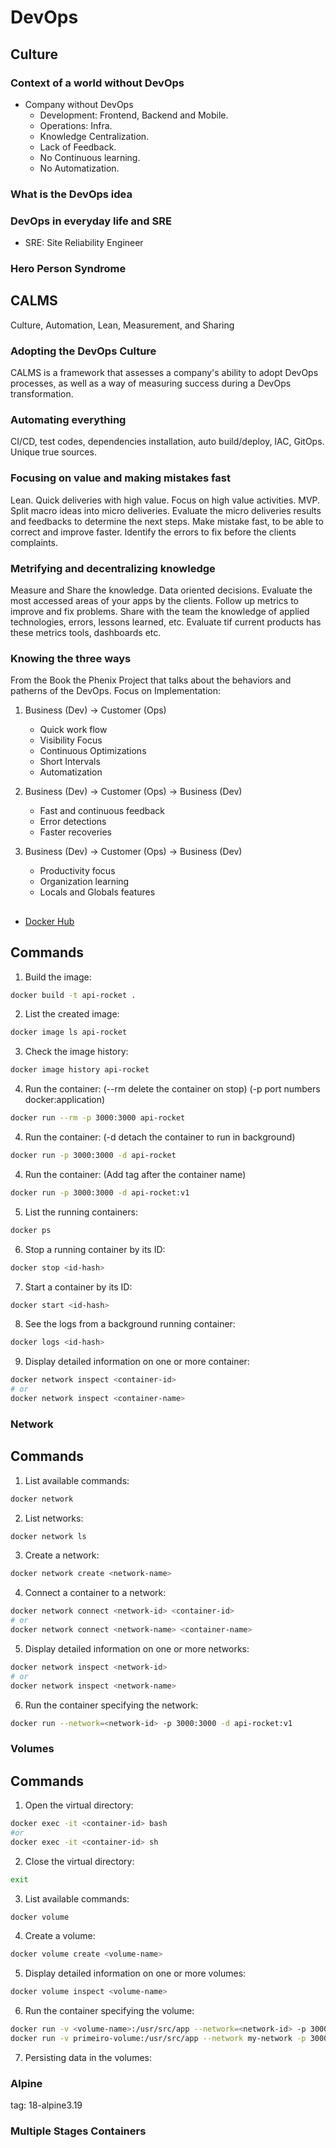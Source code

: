 # DevOps

## Culture
### Context of a world without DevOps
- Company without DevOps
  - Development: Frontend, Backend and Mobile.
  - Operations: Infra.
  - Knowledge Centralization.
  - Lack of Feedback.
  - No Continuous learning.
  - No Automatization.
### What is the DevOps idea
### DevOps in everyday life and SRE
   - SRE: Site Reliability Engineer
### Hero Person Syndrome

## CALMS
Culture, Automation, Lean, Measurement, and Sharing
### Adopting the DevOps Culture
CALMS is a framework that assesses a company's ability to adopt DevOps processes, as well as a way of measuring success during a DevOps transformation.

### Automating everything
CI/CD, test codes, dependencies installation, auto build/deploy, IAC, GitOps. Unique true sources.

### Focusing on value and making mistakes fast
Lean. Quick deliveries with high value. Focus on high value activities. MVP. Split macro ideas into micro deliveries. Evaluate the micro deliveries results and feedbacks to determine the next steps.
Make mistake fast, to be able to correct and improve faster.
Identify the errors to fix before the clients complaints.

### Metrifying and decentralizing knowledge
Measure and Share the knowledge.
Data oriented decisions. Evaluate the most accessed areas of your apps by the clients.
Follow up metrics to improve and fix problems.
Share with the team the knowledge of applied technologies, errors, lessons learned, etc.
Evaluate tif current products has these metrics tools, dashboards etc.

### Knowing the three ways
From the Book the Phenix Project that talks about the behaviors and patherns of the DevOps.
Focus on Implementation:

  1. Business (Dev) -> Customer (Ops)
     - Quick work flow
     - Visibility Focus
     - Continuous Optimizations
     - Short Intervals
     - Automatization
  
  2. Business (Dev) -> Customer (Ops) -> Business (Dev)
     - Fast and continuous feedback
     - Error detections
     - Faster recoveries
       
  3. Business (Dev) -> Customer (Ops) -> Business (Dev)
     - Productivity focus
     - Organization learning
     - Locals and Globals features
     

## 

- [Docker Hub](https://hub.docker.com/)



## Commands

1) Build the image:
```sh
docker build -t api-rocket .
```

2) List the created image:
```sh
docker image ls api-rocket
```

3) Check the image history:
```sh
docker image history api-rocket
```

4) Run the container:
  (--rm delete the container on stop)
  (-p port numbers docker:application)
```sh
docker run --rm -p 3000:3000 api-rocket
```
4) Run the container:
  (-d detach the container to run in background)
```sh
docker run -p 3000:3000 -d api-rocket
```
4) Run the container:
(Add tag after the container name)
```sh
docker run -p 3000:3000 -d api-rocket:v1
```

5) List the running containers:
```sh
docker ps
```

6) Stop a running container by its ID:
```sh
docker stop <id-hash>
```

7) Start a container by its ID:
```sh
docker start <id-hash>
```
 
8) See the logs from a background running container: 
```sh
docker logs <id-hash>
```

9) Display detailed information on one or more container:
```sh
docker network inspect <container-id>
# or
docker network inspect <container-name>
```

### Network

## Commands

1) List available commands:
```sh
docker network
```

2) List networks:
```sh
docker network ls
```

3) Create a network:
```sh
docker network create <network-name>
```

4) Connect a container to a network:
```sh
docker network connect <network-id> <container-id>
# or
docker network connect <network-name> <container-name>
```
5) Display detailed information on one or more networks:
```sh
docker network inspect <network-id>
# or
docker network inspect <network-name>
```

6) Run the container specifying the network:
```sh
docker run --network=<network-id> -p 3000:3000 -d api-rocket:v1
```

### Volumes

## Commands

1) Open the virtual directory:
```sh
docker exec -it <container-id> bash
#or
docker exec -it <container-id> sh
```

2) Close the virtual directory:
```sh
exit
```

3) List available commands:
```sh
docker volume
```

4) Create a volume:
```sh
docker volume create <volume-name>
```

5) Display detailed information on one or more volumes:
```sh
docker volume inspect <volume-name>
```

6) Run the container specifying the volume:
```sh
docker run -v <volume-name>:/usr/src/app --network=<network-id> -p 3000:3000 -d api-rocket:v1
docker run -v primeiro-volume:/usr/src/app --network my-network -p 3000:3000 -d api-rocket:v1
```

7) Persisting data in the volumes:

### Alpine

tag: 18-alpine3.19


### Multiple Stages Containers
